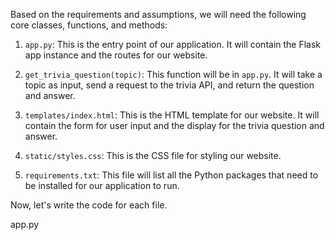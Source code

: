 Based on the requirements and assumptions, we will need the following core classes, functions, and methods:

1. `app.py`: This is the entry point of our application. It will contain the Flask app instance and the routes for our website.

2. `get_trivia_question(topic)`: This function will be in `app.py`. It will take a topic as input, send a request to the trivia API, and return the question and answer.

3. `templates/index.html`: This is the HTML template for our website. It will contain the form for user input and the display for the trivia question and answer.

4. `static/styles.css`: This is the CSS file for styling our website.

5. `requirements.txt`: This file will list all the Python packages that need to be installed for our application to run.

Now, let's write the code for each file.

app.py
